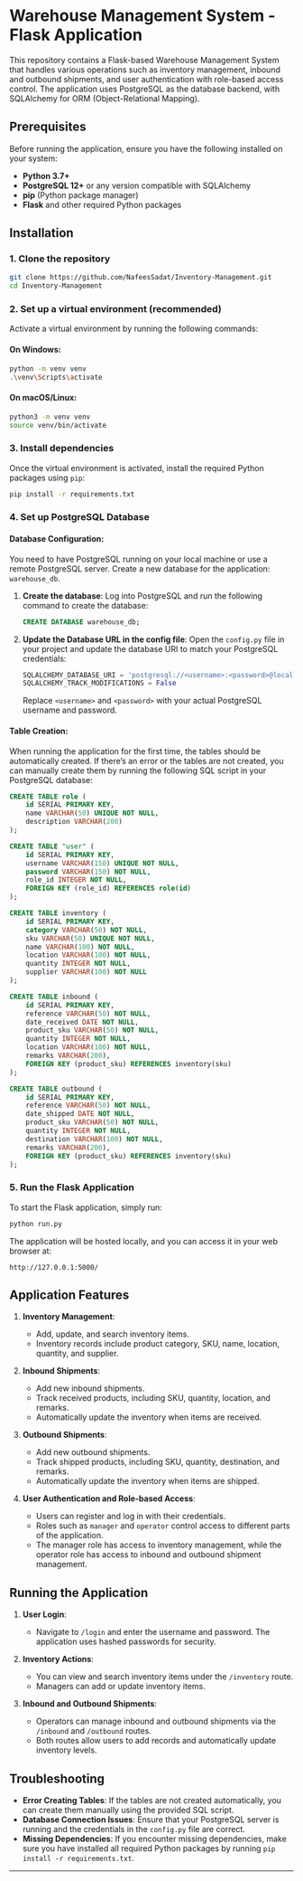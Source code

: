 # Warehouse Management System - Flask Application

This repository contains a Flask-based Warehouse Management System that handles various operations such as inventory management, inbound and outbound shipments, and user authentication with role-based access control. The application uses PostgreSQL as the database backend, with SQLAlchemy for ORM (Object-Relational Mapping).

## Prerequisites

Before running the application, ensure you have the following installed on your system:

- **Python 3.7+**
- **PostgreSQL 12+** or any version compatible with SQLAlchemy
- **pip** (Python package manager)
- **Flask** and other required Python packages

## Installation

### 1. Clone the repository

```bash
git clone https://github.com/NafeesSadat/Inventory-Management.git
cd Inventory-Management
```

### 2. Set up a virtual environment (recommended)

Activate a virtual environment by running the following commands:

#### On Windows:

```bash
python -m venv venv
.\venv\Scripts\activate
```

#### On macOS/Linux:

```bash
python3 -m venv venv
source venv/bin/activate
```

### 3. Install dependencies

Once the virtual environment is activated, install the required Python packages using `pip`:

```bash
pip install -r requirements.txt
```

### 4. Set up PostgreSQL Database

#### Database Configuration:

You need to have PostgreSQL running on your local machine or use a remote PostgreSQL server. Create a new database for the application: `warehouse_db`.

1. **Create the database**:
   Log into PostgreSQL and run the following command to create the database:

   ```sql
   CREATE DATABASE warehouse_db;
   ```

2. **Update the Database URL in the config file**:
   Open the `config.py` file in your project and update the database URI to match your PostgreSQL credentials:

   ```python
   SQLALCHEMY_DATABASE_URI = 'postgresql://<username>:<password>@localhost/warehouse_db'
   SQLALCHEMY_TRACK_MODIFICATIONS = False
   ```

   Replace `<username>` and `<password>` with your actual PostgreSQL username and password.

#### Table Creation:

When running the application for the first time, the tables should be automatically created. If there’s an error or the tables are not created, you can manually create them by running the following SQL script in your PostgreSQL database:

```sql
CREATE TABLE role (
    id SERIAL PRIMARY KEY,
    name VARCHAR(50) UNIQUE NOT NULL,
    description VARCHAR(200)
);

CREATE TABLE "user" (
    id SERIAL PRIMARY KEY,
    username VARCHAR(150) UNIQUE NOT NULL,
    password VARCHAR(150) NOT NULL,
    role_id INTEGER NOT NULL,
    FOREIGN KEY (role_id) REFERENCES role(id)
);

CREATE TABLE inventory (
    id SERIAL PRIMARY KEY,
    category VARCHAR(50) NOT NULL,
    sku VARCHAR(50) UNIQUE NOT NULL,
    name VARCHAR(100) NOT NULL,
    location VARCHAR(100) NOT NULL,
    quantity INTEGER NOT NULL,
    supplier VARCHAR(100) NOT NULL
);

CREATE TABLE inbound (
    id SERIAL PRIMARY KEY,
    reference VARCHAR(50) NOT NULL,
    date_received DATE NOT NULL,
    product_sku VARCHAR(50) NOT NULL,
    quantity INTEGER NOT NULL,
    location VARCHAR(100) NOT NULL,
    remarks VARCHAR(200),
    FOREIGN KEY (product_sku) REFERENCES inventory(sku)
);

CREATE TABLE outbound (
    id SERIAL PRIMARY KEY,
    reference VARCHAR(50) NOT NULL,
    date_shipped DATE NOT NULL,
    product_sku VARCHAR(50) NOT NULL,
    quantity INTEGER NOT NULL,
    destination VARCHAR(100) NOT NULL,
    remarks VARCHAR(200),
    FOREIGN KEY (product_sku) REFERENCES inventory(sku)
);
```

### 5. Run the Flask Application

To start the Flask application, simply run:

```bash
python run.py
```

The application will be hosted locally, and you can access it in your web browser at:

```
http://127.0.0.1:5000/
```

## Application Features

1. **Inventory Management**:
   - Add, update, and search inventory items.
   - Inventory records include product category, SKU, name, location, quantity, and supplier.

2. **Inbound Shipments**:
   - Add new inbound shipments.
   - Track received products, including SKU, quantity, location, and remarks.
   - Automatically update the inventory when items are received.

3. **Outbound Shipments**:
   - Add new outbound shipments.
   - Track shipped products, including SKU, quantity, destination, and remarks.
   - Automatically update the inventory when items are shipped.

4. **User Authentication and Role-based Access**:
   - Users can register and log in with their credentials.
   - Roles such as `manager` and `operator` control access to different parts of the application.
   - The manager role has access to inventory management, while the operator role has access to inbound and outbound shipment management.

## Running the Application

1. **User Login**:
   - Navigate to `/login` and enter the username and password. The application uses hashed passwords for security.

2. **Inventory Actions**:
   - You can view and search inventory items under the `/inventory` route.
   - Managers can add or update inventory items.

3. **Inbound and Outbound Shipments**:
   - Operators can manage inbound and outbound shipments via the `/inbound` and `/outbound` routes.
   - Both routes allow users to add records and automatically update inventory levels.

## Troubleshooting

- **Error Creating Tables**: If the tables are not created automatically, you can create them manually using the provided SQL script.
- **Database Connection Issues**: Ensure that your PostgreSQL server is running and the credentials in the `config.py` file are correct.
- **Missing Dependencies**: If you encounter missing dependencies, make sure you have installed all required Python packages by running `pip install -r requirements.txt`.

---
